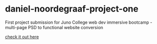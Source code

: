 # daniel-noordegraaf-project-one
First project submission for Juno College web dev immersive bootcamp - multi-page PSD to functional website conversion


[check it out here]( https://danielnoo.github.io/daniel-noordegraaf-project-one/)
